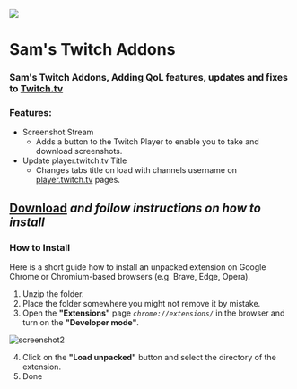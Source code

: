 <p align="left">
  <img src="https://github.com/yungsamd17/Twitch-Addons/assets/64147848/afab1132-44ec-48ca-a057-fa3710c2a542">
</p>
  
# Sam's Twitch Addons

### Sam's Twitch Addons, Adding QoL features, updates and fixes to [Twitch.tv](https://twitch.tv)

### Features:

- Screenshot Stream
  - Adds a button to the Twitch Player to enable you to take and download screenshots.
- Update player.twitch.tv Title
  - Changes tabs title on load with channels username on [player.twitch.tv](https://player.twitch.tv/?channel=xqc&parent=twitch.tv) pages.


<!--### Fixes:

- 
-->
## [**Download**](https://github.com/yungsamd17/Twitch-Addons/releases/latest/download/chrome.zip) *and follow instructions on how to install*

### How to Install
Here is a short guide how to install an unpacked extension on Google Chrome or Chromium-based browsers (e.g. Brave, Edge, Opera).

1. Unzip the folder.
2. Place the folder somewhere you might not remove it by mistake.
3. Open the **"Extensions"** page *`chrome://extensions/`* in the browser and turn on the **"Developer mode"**.

![screenshot2](https://user-images.githubusercontent.com/64147848/228734049-1e16ee90-804b-4412-bd86-c799dda84d77.png)

4. Click on the **"Load unpacked"** button and select the directory of the extension.
5. Done
